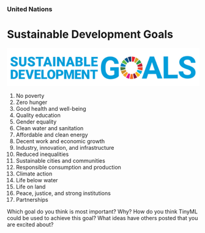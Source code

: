 ### United Nations
# Sustainable Development Goals

![Alt text](image.png)

<ol>
    <li>No poverty</li> 
    <li>Zero hunger</li> 
    <li>Good health and well-being</li>
    <li>Quality education</li>
    <li>Gender equality</li>
    <li>Clean water and sanitation</li>
    <li>Affordable and clean energy</li>
    <li>Decent work and economic growth</li>
    <li>Industry, innovation, and infrastructure</li>
    <li>Reduced inequalities</li>
    <li>Sustainable cities and communities</li>
    <li>Responsible consumption and production</li>
    <li>Climate action</li>
    <li>Life below water</li>
    <li>Life on land</li>
    <li>Peace, justice, and strong institutions</li>
    <li>Partnerships</li>
</ol>

Which goal do you think is most important? Why?
How do you think TinyML could be used to achieve this goal?
What ideas have others posted that you are excited about?
